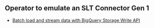 ##
## Operator to emulate an SLT Connector Gen 1

* [Batch load and stream data with BigQuery Storage Write API](https://cloud.google.com/bigquery/docs/write-api)